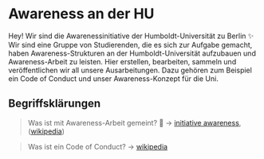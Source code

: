 # Awareness an der HU

Hey! Wir sind die Awarenessinitiative der Humboldt-Universität zu Berlin ✨ Wir sind eine Gruppe von Studierenden, die es sich zur Aufgabe gemacht, haben Awareness-Strukturen an der Humboldt-Universität aufzubauen und Awareness-Arbeit zu leisten. Hier erstellen, bearbeiten, sammeln und veröffentlichen wir all unsere Ausarbeitungen. Dazu gehören zum Beispiel ein Code of Conduct und unser Awareness-Konzept für die Uni.

## Begriffsklärungen
> Was ist mit Awareness-Arbeit gemeint? 🤔 -> [initiative awareness](https://www.initiative-awareness.de/informieren/awareness), ([wikipedia](https://de.wikipedia.org/wiki/Awareness-Team))

> Was ist ein Code of Conduct? -> [wikipedia](https://de.wikipedia.org/wiki/Verhaltenskodex)
